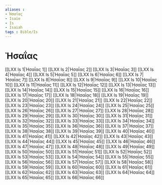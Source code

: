 ```yaml
---
aliases : 
- Ἠσαΐας
- Isaïe
- Is
- Isaiah
tags : Bible/Is
---
```


# Ἠσαΐας

[[LXX Is 1|Ἠσαΐας 1]]
[[LXX Is 2|Ἠσαΐας 2]]
[[LXX Is 3|Ἠσαΐας 3]]
[[LXX Is 4|Ἠσαΐας 4]]
[[LXX Is 5|Ἠσαΐας 5]]
[[LXX Is 6|Ἠσαΐας 6]]
[[LXX Is 7|Ἠσαΐας 7]]
[[LXX Is 8|Ἠσαΐας 8]]
[[LXX Is 9|Ἠσαΐας 9]]
[[LXX Is 10|Ἠσαΐας 10]]
[[LXX Is 11|Ἠσαΐας 11]]
[[LXX Is 12|Ἠσαΐας 12]]
[[LXX Is 13|Ἠσαΐας 13]]
[[LXX Is 14|Ἠσαΐας 14]]
[[LXX Is 15|Ἠσαΐας 15]]
[[LXX Is 16|Ἠσαΐας 16]]
[[LXX Is 17|Ἠσαΐας 17]]
[[LXX Is 18|Ἠσαΐας 18]]
[[LXX Is 19|Ἠσαΐας 19]]
[[LXX Is 20|Ἠσαΐας 20]]
[[LXX Is 21|Ἠσαΐας 21]]
[[LXX Is 22|Ἠσαΐας 22]]
[[LXX Is 23|Ἠσαΐας 23]]
[[LXX Is 24|Ἠσαΐας 24]]
[[LXX Is 25|Ἠσαΐας 25]]
[[LXX Is 26|Ἠσαΐας 26]]
[[LXX Is 27|Ἠσαΐας 27]]
[[LXX Is 28|Ἠσαΐας 28]]
[[LXX Is 29|Ἠσαΐας 29]]
[[LXX Is 30|Ἠσαΐας 30]]
[[LXX Is 31|Ἠσαΐας 31]]
[[LXX Is 32|Ἠσαΐας 32]]
[[LXX Is 33|Ἠσαΐας 33]]
[[LXX Is 34|Ἠσαΐας 34]]
[[LXX Is 35|Ἠσαΐας 35]]
[[LXX Is 36|Ἠσαΐας 36]]
[[LXX Is 37|Ἠσαΐας 37]]
[[LXX Is 38|Ἠσαΐας 38]]
[[LXX Is 39|Ἠσαΐας 39]]
[[LXX Is 40|Ἠσαΐας 40]]
[[LXX Is 41|Ἠσαΐας 41]]
[[LXX Is 42|Ἠσαΐας 42]]
[[LXX Is 43|Ἠσαΐας 43]]
[[LXX Is 44|Ἠσαΐας 44]]
[[LXX Is 45|Ἠσαΐας 45]]
[[LXX Is 46|Ἠσαΐας 46]]
[[LXX Is 47|Ἠσαΐας 47]]
[[LXX Is 48|Ἠσαΐας 48]]
[[LXX Is 49|Ἠσαΐας 49]]
[[LXX Is 50|Ἠσαΐας 50]]
[[LXX Is 51|Ἠσαΐας 51]]
[[LXX Is 52|Ἠσαΐας 52]]
[[LXX Is 53|Ἠσαΐας 53]]
[[LXX Is 54|Ἠσαΐας 54]]
[[LXX Is 55|Ἠσαΐας 55]]
[[LXX Is 56|Ἠσαΐας 56]]
[[LXX Is 57|Ἠσαΐας 57]]
[[LXX Is 58|Ἠσαΐας 58]]
[[LXX Is 59|Ἠσαΐας 59]]
[[LXX Is 60|Ἠσαΐας 60]]
[[LXX Is 61|Ἠσαΐας 61]]
[[LXX Is 62|Ἠσαΐας 62]]
[[LXX Is 63|Ἠσαΐας 63]]
[[LXX Is 64|Ἠσαΐας 64]]
[[LXX Is 65|Ἠσαΐας 65]]
[[LXX Is 66|Ἠσαΐας 66]]
